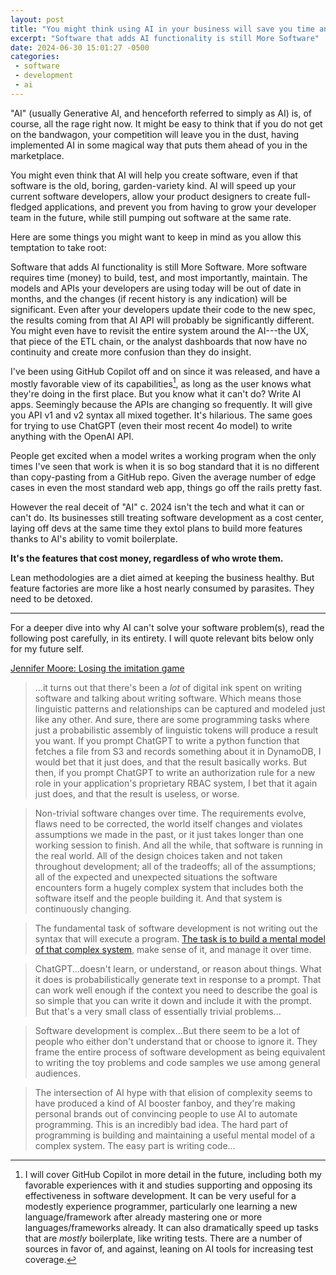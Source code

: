 ```yaml
---
layout: post
title: "You might think using AI in your business will save you time and development cost but you'd probably be wrong"
excerpt: "Software that adds AI functionality is still More Software"
date: 2024-06-30 15:01:27 -0500
categories: 
 - software
 - development
 - ai
---
```


"AI" (usually Generative AI, and henceforth referred to simply as AI) is, of course, all the rage right now. It might be easy to think that if you do not get on the bandwagon, your competition will leave you in the dust, having implemented AI in some magical way that puts them ahead of you in the marketplace.

You might even think that AI will help you create software, even if that software is the old, boring, garden-variety kind. AI will speed up your current software developers, allow your product designers to create full-fledged applications, and prevent you from having to grow your developer team in the future, while still pumping out software at the same rate.

Here are some things you might want to keep in mind as you allow this temptation to take root:

Software that adds AI functionality is still More Software. More software requires time (money) to build, test, and most importantly, maintain. The models and APIs your developers are using today will be out of date in months, and the changes (if recent history is any indication) will be significant. Even after your developers update their code to the new spec, the results coming from that AI API will probably be significantly different. You might even have to revisit the entire system around the AI---the UX, that piece of the ETL chain, or the analyst dashboards that now have no continuity and create more confusion than they do insight.

I've been using GitHub Copilot off and on since it was released, and have a mostly favorable view of its capabilities[^1], as long as the user knows what they're doing in the first place. But you know what it can't do? Write AI apps. Seemingly because the APIs are changing so frequently. It will give you API v1 and v2 syntax all mixed together. It's hilarious. The same goes for trying to use ChatGPT (even their most recent 4o model) to write anything with the OpenAI API.

People get excited when a model writes a working program when the only times I've seen that work is when it is so bog standard that it is no different than copy-pasting from a GitHub repo. Given the average number of edge cases in even the most standard web app, things go off the rails pretty fast.

However the real deceit of "AI" c. 2024 isn't the tech and what it can or can't do. Its businesses still treating software development as a cost center, laying off devs at the same time they extol plans to build more features thanks to AI's ability to vomit boilerplate.

**It's the features that cost money, regardless of who wrote them.**

Lean methodologies are a diet aimed at keeping the business healthy. But feature factories are more like a host nearly consumed by parasites. They need to be detoxed.

---

For a deeper dive into why AI can't solve your software problem(s), read the following post carefully, in its entirety. I will quote relevant bits below only for my future self.

[Jennifer Moore: Losing the imitation game](https://jenniferplusplus.com/losing-the-imitation-game/)

> ...it turns out that there's been a _lot_ of digital ink spent on writing software and talking about writing software. Which means those linguistic patterns and relationships can be captured and modeled just like any other. And sure, there are some programming tasks where just a probabilistic assembly of linguistic tokens will produce a result you want. If you prompt ChatGPT to write a python function that fetches a file from S3 and records something about it in DynamoDB, I would bet that it just does, and that the result basically works. But then, if you prompt ChatGPT to write an authorization rule for a new role in your application's proprietary RBAC system, I bet that it again just does, and that the result is useless, or worse.

> Non-trivial software changes over time. The requirements evolve, flaws need to be corrected, the world itself changes and violates assumptions we made in the past, or it just takes longer than one working session to finish. And all the while, that software is running in the real world. All of the design choices taken and not taken throughout development; all of the tradeoffs; all of the assumptions; all of the expected and unexpected situations the software encounters form a hugely complex system that includes both the software itself and the people building it. And that system is continuously changing.

> The fundamental task of software development is not writing out the syntax that will execute a program. [The task is to build a mental model of that complex system](https://pablo.rauzy.name/dev/naur1985programming.pdf), make sense of it, and manage it over time.

> ChatGPT...doesn't learn, or understand, or reason about things. What it does is probabilistically generate text in response to a prompt. That can work well enough if the context you need to describe the goal is so simple that you can write it down and include it with the prompt. But that's a very small class of essentially trivial problems...

> Software development is complex...But there seem to be a lot of people who either don't understand that or choose to ignore it. They frame the entire process of software development as being equivalent to writing the toy problems and code samples we use among general audiences.

> The intersection of AI hype with that elision of complexity seems to have produced a kind of AI booster fanboy, and they're making personal brands out of convincing people to use AI to automate programming. This is an incredibly bad idea. The hard part of programming is building and maintaining a useful mental model of a complex system. The easy part is writing code...

[^1]: I will cover GitHub Copilot in more detail in the future, including both my favorable experiences with it and studies supporting and opposing its effectiveness in software development. It can be very useful for a modestly experience programmer, particularly one learning a new language/framework after already mastering one or more languages/frameworks already. It can also dramatically speed up tasks that are _mostly_ boilerplate, like writing tests. There are a number of sources in favor of, and against, leaning on AI tools for increasing test coverage.
